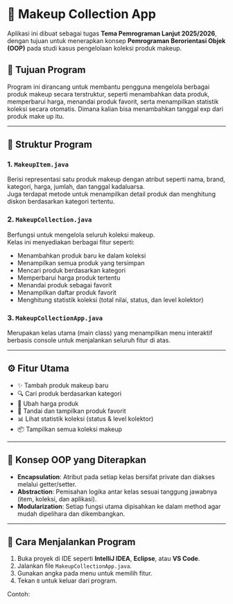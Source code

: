 # 💄 Makeup Collection App

Aplikasi ini dibuat sebagai tugas **Tema Pemrograman Lanjut 2025/2026**, dengan tujuan untuk menerapkan konsep **Pemrograman Berorientasi Objek (OOP)** pada studi kasus pengelolaan koleksi produk makeup.

## 🎯 Tujuan Program
Program ini dirancang untuk membantu pengguna mengelola berbagai produk makeup secara terstruktur, seperti menambahkan data produk, memperbarui harga, menandai produk favorit, serta menampilkan statistik koleksi secara otomatis. Dimana kalian bisa menambahkan tanggal exp dari produk make up itu.

---

## 🧱 Struktur Program

### 1. `MakeupItem.java`
Berisi representasi satu produk makeup dengan atribut seperti nama, brand, kategori, harga, jumlah, dan tanggal kadaluarsa.  
Juga terdapat metode untuk menampilkan detail produk dan menghitung diskon berdasarkan kategori tertentu.

### 2. `MakeupCollection.java`
Berfungsi untuk mengelola seluruh koleksi makeup.  
Kelas ini menyediakan berbagai fitur seperti:
- Menambahkan produk baru ke dalam koleksi
- Menampilkan semua produk yang tersimpan
- Mencari produk berdasarkan kategori
- Memperbarui harga produk tertentu
- Menandai produk sebagai favorit
- Menampilkan daftar produk favorit
- Menghitung statistik koleksi (total nilai, status, dan level kolektor)

### 3. `MakeupCollectionApp.java`
Merupakan kelas utama (main class) yang menampilkan menu interaktif berbasis console untuk menjalankan seluruh fitur di atas.

---

## ⚙️ Fitur Utama
- ✨ Tambah produk makeup baru
- 🔍 Cari produk berdasarkan kategori
- 💸 Ubah harga produk
- 💖 Tandai dan tampilkan produk favorit
- 📊 Lihat statistik koleksi (status & level kolektor)
- 📦 Tampilkan semua koleksi makeup

---

## 🧠 Konsep OOP yang Diterapkan
- **Encapsulation**: Atribut pada setiap kelas bersifat private dan diakses melalui getter/setter.
- **Abstraction**: Pemisahan logika antar kelas sesuai tanggung jawabnya (item, koleksi, dan aplikasi).
- **Modularization**: Setiap fungsi utama dipisahkan ke dalam method agar mudah dipelihara dan dikembangkan.

---

## 🧾 Cara Menjalankan Program
1. Buka proyek di IDE seperti **IntelliJ IDEA**, **Eclipse**, atau **VS Code**.
2. Jalankan file `MakeupCollectionApp.java`.
3. Gunakan angka pada menu untuk memilih fitur.
4. Tekan `8` untuk keluar dari program.

Contoh:
